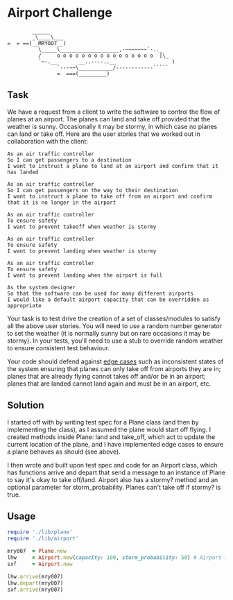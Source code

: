 Airport Challenge
=================

```
        ______
        _\____\___
=  = ==(__MRYOO7__)
          \_____\___________________,-~~~~~~~`-.._
          /     o o o o o o o o o o o o o o o o  |\_
          `~-.__       __..----..__                  )
                `---~~\___________/------------`````
                =  ===(_________)

```

Task
-----

We have a request from a client to write the software to control the flow of planes at an airport. The planes can land and take off provided that the weather is sunny. Occasionally it may be stormy, in which case no planes can land or take off.  Here are the user stories that we worked out in collaboration with the client:

```
As an air traffic controller 
So I can get passengers to a destination 
I want to instruct a plane to land at an airport and confirm that it has landed 

As an air traffic controller 
So I can get passengers on the way to their destination 
I want to instruct a plane to take off from an airport and confirm that it is no longer in the airport

As an air traffic controller 
To ensure safety 
I want to prevent takeoff when weather is stormy 

As an air traffic controller 
To ensure safety 
I want to prevent landing when weather is stormy 

As an air traffic controller 
To ensure safety 
I want to prevent landing when the airport is full 

As the system designer
So that the software can be used for many different airports
I would like a default airport capacity that can be overridden as appropriate
```

Your task is to test drive the creation of a set of classes/modules to satisfy all the above user stories. You will need to use a random number generator to set the weather (it is normally sunny but on rare occasions it may be stormy). In your tests, you'll need to use a stub to override random weather to ensure consistent test behaviour.

Your code should defend against [edge cases](http://programmers.stackexchange.com/questions/125587/what-are-the-difference-between-an-edge-case-a-corner-case-a-base-case-and-a-b) such as inconsistent states of the system ensuring that planes can only take off from airports they are in; planes that are already flying cannot takes off and/or be in an airport; planes that are landed cannot land again and must be in an airport, etc.

Solution
-----

I started off with by writing test spec for a Plane class (and then by implementing the class), as I assumed the plane would start off flying. I created methods inside Plane: land and take_off, which act to update the current location of the plane, and I have implemented edge cases to ensure a plane behaves as should (see above).

I then wrote and built upon test spec and code for an Airport class, which has functions arrive and depart that send a message to an instance of Plane to say it's okay to take off/land. Airport also has a stormy? method and an optional parameter for storm_probability. Planes can't take off if stormy? is true.

Usage
-----

```ruby
require './lib/plane'
require './lib/airport'

mry007  = Plane.new
lhw     = Airport.new(capacity: 100, storm_probability: 50) # Airport takes optional parameters through a Hash object
sxf     = Airport.new

lhw.arrive(mry007)
lhw.depart(mry007)
sxf.arrive(mry007)
```
